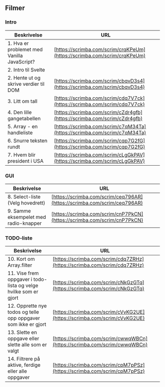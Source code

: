 ## Filmer

### Intro

| Beskrivelse                                 | URL                                                                      |
| ------------------------------------------- | ------------------------------------------------------------------------ |
| 1. Hva er problemet med Vanilla JavaScript? | [https://scrimba.com/scrim/crqKPeUm](https://scrimba.com/scrim/crqKPeUm) |
| 2. Intro til Svelte                         |                                                                          |
| 2. Hente ut og skrive verdier til DOM       | [https://scrimba.com/scrim/cbqvD3s4](https://scrimba.com/scrim/cbqvD3s4) |
| 3. Litt om tall                             | [https://scrimba.com/scrim/cdq7V7ck](https://scrimba.com/scrim/cdq7V7ck) |
| 4. Den lille gangetabellen                  | [https://scrimba.com/scrim/cZdr4gfb](https://scrimba.com/scrim/cZdr4gfb) |
| 5. Array - en handleliste                   | [https://scrimba.com/scrim/c7qM34Ta](https://scrimba.com/scrim/c7qM34Ta) |
| 6. Snurre teksten rundt                     | [https://scrimba.com/scrim/cqp7G2fG](https://scrimba.com/scrim/cqp7G2fG) |
| 7. Hvem blir president i USA                | [https://scrimba.com/scrim/cLgGkPAV](https://scrimba.com/scrim/cLgGkPAV) |

### GUI

| Beskrivelse                           | URL                                                                      |
| ------------------------------------- | ------------------------------------------------------------------------ |
| 8. Select-liste (Velg hovedrett)      | [https://scrimba.com/scrim/ceq796AR](https://scrimba.com/scrim/ceq796AR) |
| 9. Samme eksempelet med radio-knapper | [https://scrimba.com/scrim/cnP7PkCN](https://scrimba.com/scrim/cnP7PkCN) |

### TODO-liste

| Beskrivelse                                                      | URL                                                                      |
| ---------------------------------------------------------------- | ------------------------------------------------------------------------ |
| 10. Kort om Array.filter                                         | [https://scrimba.com/scrim/cdq7ZRHz](https://scrimba.com/scrim/cdq7ZRHz) |
| 11. Vise frem oppgaver i todo-lista og velge hvilke som er gjort | [https://scrimba.com/scrim/cNkGzGTq](https://scrimba.com/scrim/cNkGzGTq) |
| 12. Opprette nye todos og telle opp oppgaver som ikke er gjort   | [https://scrimba.com/scrim/cVvKG2UE](https://scrimba.com/scrim/cVvKG2UE) |
| 13. Slette en oppgave eller slette alle som er valgt             | [https://scrimba.com/scrim/cwwqWBCn](https://scrimba.com/scrim/cwwqWBCn) |
| 14. Filtrere på aktive, ferdige eller alle oppgaver              | [https://scrimba.com/scrim/cpM7pPSz](https://scrimba.com/scrim/cpM7pPSz) |
